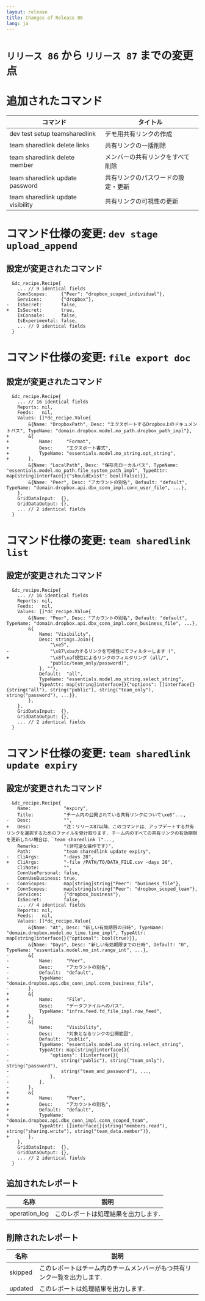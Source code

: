 ```yaml
---
layout: release
title: Changes of Release 86
lang: ja
---
```


# `リリース 86` から `リリース 87` までの変更点

# 追加されたコマンド


| コマンド                          | タイトル                           |
|-----------------------------------|------------------------------------|
| dev test setup teamsharedlink     | デモ用共有リンクの作成             |
| team sharedlink delete links      | 共有リンクの一括削除               |
| team sharedlink delete member     | メンバーの共有リンクをすべて削除   |
| team sharedlink update password   | 共有リンクのパスワードの設定・更新 |
| team sharedlink update visibility | 共有リンクの可視性の更新           |



# コマンド仕様の変更: `dev stage upload_append`



## 設定が変更されたコマンド


```
  &dc_recipe.Recipe{
  	... // 9 identical fields
  	ConnScopes:     {"Peer": "dropbox_scoped_individual"},
  	Services:       {"dropbox"},
- 	IsSecret:       false,
+ 	IsSecret:       true,
  	IsConsole:      false,
  	IsExperimental: false,
  	... // 9 identical fields
  }
```
# コマンド仕様の変更: `file export doc`



## 設定が変更されたコマンド


```
  &dc_recipe.Recipe{
  	... // 16 identical fields
  	Reports: nil,
  	Feeds:   nil,
  	Values: []*dc_recipe.Value{
  		&{Name: "DropboxPath", Desc: "エクスポートするDropbox上のドキュメントパス", TypeName: "domain.dropbox.model.mo_path.dropbox_path_impl"},
+ 		&{
+ 			Name:     "Format",
+ 			Desc:     "エクスポート書式",
+ 			TypeName: "essentials.model.mo_string.opt_string",
+ 		},
  		&{Name: "LocalPath", Desc: "保存先ローカルパス", TypeName: "essentials.model.mo_path.file_system_path_impl", TypeAttr: map[string]interface{}{"shouldExist": bool(false)}},
  		&{Name: "Peer", Desc: "アカウントの別名", Default: "default", TypeName: "domain.dropbox.api.dbx_conn_impl.conn_user_file", ...},
  	},
  	GridDataInput:  {},
  	GridDataOutput: {},
  	... // 2 identical fields
  }
```
# コマンド仕様の変更: `team sharedlink list`



## 設定が変更されたコマンド


```
  &dc_recipe.Recipe{
  	... // 16 identical fields
  	Reports: nil,
  	Feeds:   nil,
  	Values: []*dc_recipe.Value{
  		&{Name: "Peer", Desc: "アカウントの別名", Default: "default", TypeName: "domain.dropbox.api.dbx_conn_impl.conn_business_file", ...},
  		&{
  			Name: "Visibility",
  			Desc: strings.Join({
  				"\xe5",
- 				"\x87\xba力するリンクを可視性にてフィルターします (",
+ 				"\x8f\xaf視性によるリンクのフィルタリング (all/",
  				"public/team_only/password)",
  			}, ""),
  			Default:  "all",
  			TypeName: "essentials.model.mo_string.select_string",
  			TypeAttr: map[string]interface{}{"options": []interface{}{string("all"), string("public"), string("team_only"), string("password"), ...}},
  		},
  	},
  	GridDataInput:  {},
  	GridDataOutput: {},
  	... // 2 identical fields
  }
```
# コマンド仕様の変更: `team sharedlink update expiry`



## 設定が変更されたコマンド


```
  &dc_recipe.Recipe{
  	Name:            "expiry",
  	Title:           "チーム内の公開されている共有リンクについて\xe6"...,
- 	Desc:            "",
+ 	Desc:            "注：リリース87以降、このコマンドは、アップデートする共有リンクを選択するためのファイルを受け取ります. チーム内のすべての共有リンクの有効期限を更新したい場合は、`team sharedlink l"...,
  	Remarks:         "(非可逆な操作です)",
  	Path:            "team sharedlink update expiry",
- 	CliArgs:         "-days 28",
+ 	CliArgs:         "-file /PATH/TO/DATA_FILE.csv -days 28",
  	CliNote:         "",
  	ConnUsePersonal: false,
  	ConnUseBusiness: true,
- 	ConnScopes:      map[string]string{"Peer": "business_file"},
+ 	ConnScopes:      map[string]string{"Peer": "dropbox_scoped_team"},
  	Services:        {"dropbox_business"},
  	IsSecret:        false,
  	... // 4 identical fields
  	Reports: nil,
  	Feeds:   nil,
  	Values: []*dc_recipe.Value{
  		&{Name: "At", Desc: "新しい有効期限の日時", TypeName: "domain.dropbox.model.mo_time.time_impl", TypeAttr: map[string]interface{}{"optional": bool(true)}},
  		&{Name: "Days", Desc: "新しい有効期限までの日時", Default: "0", TypeName: "essentials.model.mo_int.range_int", ...},
- 		&{
- 			Name:     "Peer",
- 			Desc:     "アカウントの別名",
- 			Default:  "default",
- 			TypeName: "domain.dropbox.api.dbx_conn_impl.conn_business_file",
- 		},
+ 		&{
+ 			Name:     "File",
+ 			Desc:     "データファイルへのパス",
+ 			TypeName: "infra.feed.fd_file_impl.row_feed",
+ 		},
- 		&{
- 			Name:     "Visibility",
- 			Desc:     "対象となるリンクの公開範囲",
- 			Default:  "public",
- 			TypeName: "essentials.model.mo_string.select_string",
- 			TypeAttr: map[string]interface{}{
- 				"options": []interface{}{
- 					string("public"), string("team_only"), string("password"),
- 					string("team_and_password"), ...,
- 				},
- 			},
- 		},
+ 		&{
+ 			Name:     "Peer",
+ 			Desc:     "アカウントの別名",
+ 			Default:  "default",
+ 			TypeName: "domain.dropbox.api.dbx_conn_impl.conn_scoped_team",
+ 			TypeAttr: []interface{}{string("members.read"), string("sharing.write"), string("team_data.member")},
+ 		},
  	},
  	GridDataInput:  {},
  	GridDataOutput: {},
  	... // 2 identical fields
  }
```

## 追加されたレポート


| 名称          | 説明                                |
|---------------|-------------------------------------|
| operation_log | このレポートは処理結果を出力します. |



## 削除されたレポート


| 名称    | 説明                                                                    |
|---------|-------------------------------------------------------------------------|
| skipped | このレポートはチーム内のチームメンバーがもつ共有リンク一覧を出力します. |
| updated | このレポートは処理結果を出力します.                                     |


